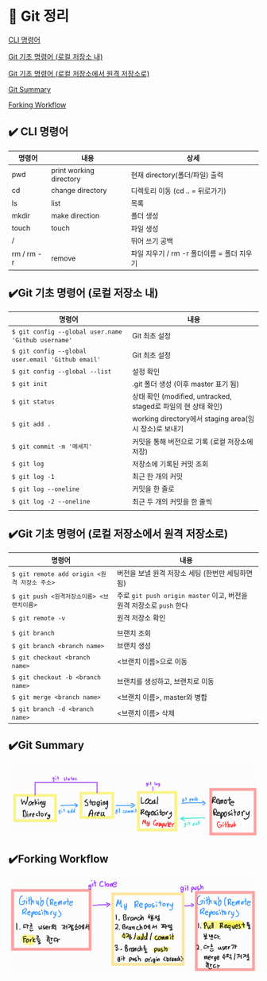# 📝 Git 정리

[CLI 명령어](#%EF%B8%8F-cli-명령어)

[Git 기초 명령어 (로컬 저장소 내)](#%EF%B8%8Fgit-기초-명령어-로컬-저장소-내)

[Git 기초 명령어 (로컬 저장소에서 원격 저장소로)](#%EF%B8%8Fgit-기초-명령어-로컬-저장소에서-원격-저장소로)

[Git Summary](#%EF%B8%8Fgit-summary)

[Forking Workflow](#%EF%B8%8Fforking-workflow)



## ✔️ CLI 명령어

| 명령어     | 내용                    | 상세                                       |
| ---------- | ----------------------- | ------------------------------------------ |
| pwd        | print working directory | 현재 directory(폴더/파일) 출력             |
| cd         | change directory        | 디렉토리 이동 (cd .. = 뒤로가기)           |
| ls         | list                    | 목록                                       |
| mkdir      | make direction          | 폴더 생성                                  |
| touch      | touch                   | 파일 생성                                  |
| /          |                         | 뛰어 쓰기 공백                             |
| rm / rm -r | remove                  | 파일 지우기 / rm -r 폴더이름 = 폴더 지우기 |



## ✔️Git 기초 명령어 (로컬 저장소 내)

| 명령어                                              | 내용                                                         |
| --------------------------------------------------- | ------------------------------------------------------------ |
| `$ git config --global user.name 'Github username'` | Git 최초 설정                                                |
| `$ git config --global user.email 'Github email'`   | Git 최초 설정                                                |
| `$ git config --global --list`                      | 설정 확인                                                    |
| `$ git init`                                        | .git 폴더 생성 (이후 master 표기 됨)                         |
| `$ git status`                                      | 상태 확인 (modified, untracked, staged로 파일의 현 상태 확인) |
| `$ git add .`                                       | working directory에서 staging area(임시 장소)로 보내기       |
| `$ git commit -m '메세지'`                          | 커밋을 통해 버전으로 기록 (로컬 저장소에 저장)               |
| `$ git log`                                         | 저장소에 기록된 커밋 조회                                    |
| `$ git log -1`                                      | 최근 한 개의 커밋                                            |
| `$ git log --oneline`                               | 커밋을 한 줄로                                               |
| `$ git log -2 --oneline `                           | 최근 두 개의 커밋을 한 줄씩                                  |
|                                                     |                                                              |



## ✔️Git 기초 명령어 (로컬 저장소에서 원격 저장소로)

| 명령어                                       | 내용                                                         |
| -------------------------------------------- | ------------------------------------------------------------ |
| `$ git remote add origin <원격 저장소 주소>` | 버전을 보낼 원격 저장소 세팅 (한번만 세팅하면 됨)            |
| `$ git push <원격저장소이름> <브랜치이름>`   | 주로 `git push origin master` 이고, 버전을 원격 저장소로 `push` 한다 |
| `$ git remote -v`                            | 원격 저장소 확인                                             |
|                                              |                                                              |
| `$ git branch`                               | 브랜치 조회                                                  |
| `$ git branch <branch name>`                 | 브랜치 생성                                                  |
| `$ git checkout <branch name>`               | <브랜치 이름>으로 이동                                       |
| `$ git checkout -b <branch name>`            | 브랜치를 생성하고, 브랜치로 이동                             |
| `$ git merge <branch name>`                  | <브랜치 이름>, master와 병합                                 |
| `$ git branch -d <branch name>`              | <브랜치 이름> 삭제                                           |



## ✔️Git Summary 

![summary](Summary.assets/summary.png)





## ✔️Forking Workflow

![workflow2](Summary.assets/workflow2.png)